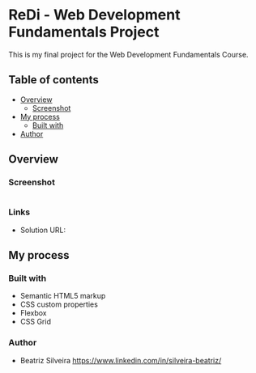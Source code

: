 # ReDi - Web Development Fundamentals Project

This is my final project for the Web Development Fundamentals Course.

## Table of contents

- [Overview](#overview)
  - [Screenshot](#screenshot)
- [My process](#my-process)
  - [Built with](#built-with)
- [Author](#author)


## Overview

### Screenshot

<img src="">

### Links

- Solution URL: 

## My process

### Built with

- Semantic HTML5 markup
- CSS custom properties
- Flexbox
- CSS Grid

### Author

- Beatriz Silveira https://www.linkedin.com/in/silveira-beatriz/
